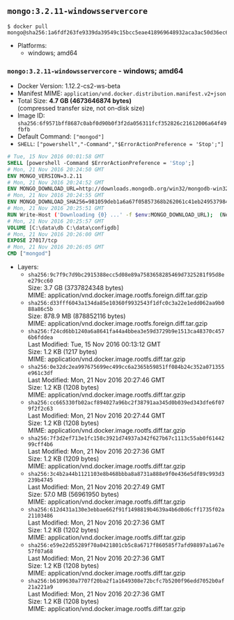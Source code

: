 ## `mongo:3.2.11-windowsservercore`

```console
$ docker pull mongo@sha256:1a6fdf263fe9339da39549c15bcc5eae418969648932aca3ac50d36ec6f6b4ff
```

-	Platforms:
	-	windows; amd64

### `mongo:3.2.11-windowsservercore` - windows; amd64

-	Docker Version: 1.12.2-cs2-ws-beta
-	Manifest MIME: `application/vnd.docker.distribution.manifest.v2+json`
-	Total Size: **4.7 GB (4673646874 bytes)**  
	(compressed transfer size, not on-disk size)
-	Image ID: `sha256:6f9571bff8687c0abf0d90b0f3f2da056311fcf352826c21612006a64f49fbfb`
-	Default Command: `["mongod"]`
-	`SHELL`: `["powershell","-Command","$ErrorActionPreference = 'Stop';"]`

```dockerfile
# Tue, 15 Nov 2016 00:01:58 GMT
SHELL [powershell -Command $ErrorActionPreference = 'Stop';]
# Mon, 21 Nov 2016 20:24:50 GMT
ENV MONGO_VERSION=3.2.11
# Mon, 21 Nov 2016 20:24:52 GMT
ENV MONGO_DOWNLOAD_URL=http://downloads.mongodb.org/win32/mongodb-win32-x86_64-2008plus-ssl-3.2.11-signed.msi
# Mon, 21 Nov 2016 20:24:55 GMT
ENV MONGO_DOWNLOAD_SHA256=981059deb1a6a67f05857368b262061c41eb2495379847d50f73bc1c0e8c9059
# Mon, 21 Nov 2016 20:25:51 GMT
RUN Write-Host ('Downloading {0} ...' -f $env:MONGO_DOWNLOAD_URL); 	(New-Object System.Net.WebClient).DownloadFile($env:MONGO_DOWNLOAD_URL, 'mongo.msi'); 		Write-Host ('Verifying sha256 ({0}) ...' -f $env:MONGO_DOWNLOAD_SHA256); 	if ((Get-FileHash mongo.msi -Algorithm sha256).Hash -ne $env:MONGO_DOWNLOAD_SHA256) { 		Write-Host 'FAILED!'; 		exit 1; 	}; 		Write-Host 'Installing ...'; 	Start-Process msiexec -Wait 		-ArgumentList @( 			'/i', 			'mongo.msi', 			'/quiet', 			'/qn', 			'INSTALLLOCATION=C:\mongodb', 			'ADDLOCAL=all' 		); 	$env:PATH = 'C:\mongodb\bin;' + $env:PATH; 	[Environment]::SetEnvironmentVariable('PATH', $env:PATH, [EnvironmentVariableTarget]::Machine); 		Write-Host 'Verifying install ...'; 	Write-Host '  mongo --version'; mongo --version; 	Write-Host '  mongod --version'; mongod --version; 		Write-Host 'Removing ...'; 	Remove-Item C:\mongodb\bin\*.pdb -Force; 	Remove-Item C:\windows\installer\*.msi -Force; 	Remove-Item mongo.msi -Force; 		Write-Host 'Complete.';
# Mon, 21 Nov 2016 20:25:57 GMT
VOLUME [C:\data\db C:\data\configdb]
# Mon, 21 Nov 2016 20:26:00 GMT
EXPOSE 27017/tcp
# Mon, 21 Nov 2016 20:26:05 GMT
CMD ["mongod"]
```

-	Layers:
	-	`sha256:9c7f9c7d9bc2915388ecc5d08e89a7583658285469d7325281f95d8ee279cc60`  
		Size: 3.7 GB (3737824348 bytes)  
		MIME: application/vnd.docker.image.rootfs.foreign.diff.tar.gzip
	-	`sha256:d33fff6043a134da85e10360f9932543f1dfc0c3a22e1edd062aa9b088a86c5b`  
		Size: 878.9 MB (878852116 bytes)  
		MIME: application/vnd.docker.image.rootfs.foreign.diff.tar.gzip
	-	`sha256:f24cd6bb1240a6a8641fa44a4bbea3e59d3729b9e1513ca48370c4576b6fddea`  
		Last Modified: Tue, 15 Nov 2016 00:13:12 GMT  
		Size: 1.2 KB (1217 bytes)  
		MIME: application/vnd.docker.image.rootfs.diff.tar.gzip
	-	`sha256:0e32dc2ea997675699ec499cc6a2365b59851ff084b24c352a071355e961c3df`  
		Last Modified: Mon, 21 Nov 2016 20:27:46 GMT  
		Size: 1.2 KB (1208 bytes)  
		MIME: application/vnd.docker.image.rootfs.diff.tar.gzip
	-	`sha256:cc665330fb02acf894027a96bc2f38791aa345d0b039ed343dfe6f079f2f2c63`  
		Last Modified: Mon, 21 Nov 2016 20:27:44 GMT  
		Size: 1.2 KB (1208 bytes)  
		MIME: application/vnd.docker.image.rootfs.diff.tar.gzip
	-	`sha256:7f3d2ef713e1fc158c3921d74937a342f627b67c1113c55ab0f6144299cff4b6`  
		Last Modified: Mon, 21 Nov 2016 20:27:36 GMT  
		Size: 1.2 KB (1209 bytes)  
		MIME: application/vnd.docker.image.rootfs.diff.tar.gzip
	-	`sha256:3c4b2a44b1121103e8b468bbba8a8731a888e9f0e436e5df89c993d3239b4745`  
		Last Modified: Mon, 21 Nov 2016 20:27:49 GMT  
		Size: 57.0 MB (56961950 bytes)  
		MIME: application/vnd.docker.image.rootfs.diff.tar.gzip
	-	`sha256:612d431a130e3ebbae662f91f1498819b4639a4b6d0d6cff1735f02a21103486`  
		Last Modified: Mon, 21 Nov 2016 20:27:36 GMT  
		Size: 1.2 KB (1202 bytes)  
		MIME: application/vnd.docker.image.rootfs.diff.tar.gzip
	-	`sha256:e59e22d55289f70a0421801cb5c8a6717f860585f7afd98897a1a67e57f07a68`  
		Last Modified: Mon, 21 Nov 2016 20:27:36 GMT  
		Size: 1.2 KB (1208 bytes)  
		MIME: application/vnd.docker.image.rootfs.diff.tar.gzip
	-	`sha256:b6109630a7707f20ba2f1a1649308e72bcfc7b5200f96edd7052b0af21a221a9`  
		Last Modified: Mon, 21 Nov 2016 20:27:36 GMT  
		Size: 1.2 KB (1208 bytes)  
		MIME: application/vnd.docker.image.rootfs.diff.tar.gzip
